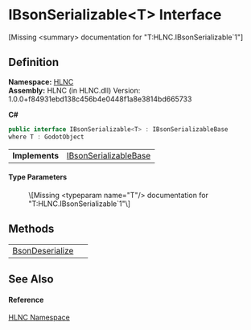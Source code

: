 # IBsonSerializable&lt;T&gt; Interface


\[Missing &lt;summary&gt; documentation for "T:HLNC.IBsonSerializable`1"\]



## Definition
**Namespace:** <a href="N_HLNC">HLNC</a>  
**Assembly:** HLNC (in HLNC.dll) Version: 1.0.0+f84931ebd138c456b4e0448f1a8e3814bd665733

**C#**
``` C#
public interface IBsonSerializable<T> : IBsonSerializableBase
where T : GodotObject

```

<table><tr><td><strong>Implements</strong></td><td><a href="T_HLNC_IBsonSerializableBase">IBsonSerializableBase</a></td></tr>
</table>



#### Type Parameters
<dl><dt /><dd>\[Missing &lt;typeparam name="T"/&gt; documentation for "T:HLNC.IBsonSerializable`1"\]</dd></dl>

## Methods
<table>
<tr>
<td><a href="M_HLNC_IBsonSerializable_1_BsonDeserialize">BsonDeserialize</a></td>
<td> </td></tr>
</table>

## See Also


#### Reference
<a href="N_HLNC">HLNC Namespace</a>  
